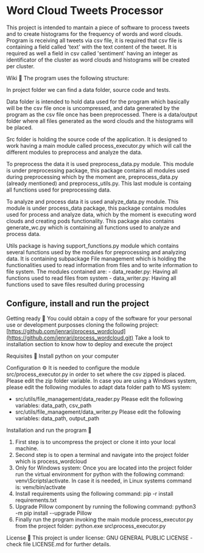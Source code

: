 # Word Cloud Tweets Processor
This project is intended to mantain a piece of software to process tweets and to create histograms for the frequency of words and word clouds.
Program is receiving all tweets via csv file, it is required that csv file is containing a field called 'text' with the text content of the tweet. 
It is required as well a field in csv called 'sentiment' having an integer as identificator of the cluster as word clouds and histograms will be
created per cluster.

Wiki 📖
The program uses the following structure:

In project folder we can find a data folder, source code and tests.

Data folder is intended to hold data used for the program which basically will be the csv file once is uncompressed, and data generated by the program as the csv file once has been preprocessed.
There is a data/output folder where all files generated as the word clouds and the histograms will be placed.

Src folder is holding the source code of the application. 
It is designed to work having a main module called process_executor.py which will call the different modules to preprocess and analyze the data.

To preprocess the data it is used preprocess_data.py module. This module is under preprocessing package, this package contains all modules used during preprocessing which by the moment are, preprocess_data.py (already mentioned) and preprocess_utils.py. This last module is containg all functions used for preprocessing data.

To analyze and process data it is used analyze_data.py module. This module is under process_data package, this package contains modules used for process and analyze data, which by the moment is executing word clouds and creating pods functionality. This package also contains generate_wc.py which is containing all functions used to analyze and process data.

Utils package is having support_functions.py module which contains several functions used by the modules for preprocessing and analyzing data.
It is containing subpackage File management which is holding the functionalities used to read information from files and to write information to file system. The modules contained are: 
      - data_reader.py: Having all functions used to read files from system
      - data_writer.py: Having all functions used to save files resulted during processing

## Configure, install and run the project
Getting ready 🚀
You could obtain a copy of the software for your personal use or development purposses cloning the following project: [https://github.com/jenrari/process_wordcloud](https://github.com/jenrari/process_wordcloud.git)
Take a look to installation section to know how to deploy and execute the project

Requisites 🔩
Install python on your computer


Configuration ⚙️
It is needed to configure the module src/process_executor.py in order to set where the csv zipped is placed. Please edit the zip folder variable.
In case you are using a Windows system, please edit the following modules to adapt data folder path to MS system:
- src/utils/file_management/data_reader.py
      Please edit the following variables: data_path, csv_path
- src/utils/file_management/data_writer.py
      Please edit the following variables: data_path, output_path


Installation and run the program 🔧
1. First step is to uncompress the project or clone it into your local machine.
2. Second step is to open a terminal and navigate into the project folder which is process_wordcloud
3. Only for Windows system: Once you are located into the project folder run the virtual environment for python with the
     following command:  venv\Scripts\activate. 
   In case it is needed, in Linux systems command is: venv/bin/activate
4. Install requirements using the following command: pip -r install requirements.txt
5. Upgrade Pillow component by running the following command: python3 -m pip install --upgrade Pillow
5. Finally run the program invoking the main module process_executor.py from the project folder:
       python.exe src\process_executor.py


License 📄
This project is under license: GNU GENERAL PUBLIC LICENSE - check file LICENSE.md for further details.
